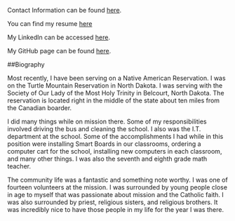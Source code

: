 
Contact Information can be found [here](contact.md).

You can find my resume [here](resume.md)

My LinkedIn can be accessed [here](https://www.linkedin.com/in/nathan-drees-9b247a1ab/).

My GitHub page can be found [here](https://github.com/nndrees).


##Biography

Most recently, I have been serving on a Native American Reservation. I was on the Turtle Mountain Reservation in North Dakota. I was serving with the Society of Our Lady of the Most Holy Trinity in Belcourt, North Dakota. The reservation is located right in the middle of the state about ten miles from the Canadian boarder.

I did many things while on mission there. Some of my responsibilities involved driving the bus and cleaning the school. I also was the I.T. department at the school. Some of the accomplishments I had while in this position were installing Smart Boards in our classrooms, ordering a computer cart for the school, installing new computers in each classroom, and many other things. I was also the seventh and eighth grade math teacher.

The community life was a fantastic and something note worthy. I was one of fourteen volunteers at the mission. I was surrounded by young people close in age to myself that was passionate about mission and the Catholic faith. I was also surrounded by priest, religious sisters, and religious brothers. It was incredibly nice to have those people in my life for the year I was there.
